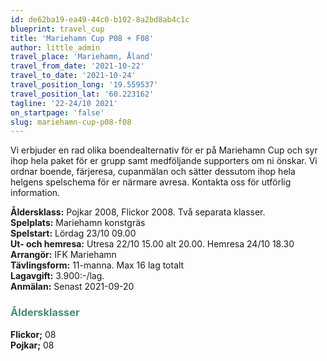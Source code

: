 ```yaml
---
id: de62ba19-ea49-44c0-b102-8a2bd8ab4c1c
blueprint: travel_cup
title: 'Mariehamn Cup P08 + F08'
author: little_admin
travel_place: 'Mariehamn, Åland'
travel_from_date: '2021-10-22'
travel_to_date: '2021-10-24'
travel_position_long: '19.559537'
travel_position_lat: '60.223162'
tagline: '22-24/10 2021'
on_startpage: 'false'
slug: mariehamn-cup-p08-f08
---
```

<p>Vi erbjuder en rad olika boendealternativ för er på Mariehamn Cup och syr ihop hela paket för er grupp samt medföljande supporters om ni önskar. Vi ordnar boende, färjeresa, cupanmälan och sätter dessutom ihop hela helgens spelschema för er närmare avresa. Kontakta oss för utförlig information.</p>
<p><strong>Åldersklass:</strong> Pojkar 2008, Flickor 2008. Två separata klasser.<br />
<strong>Spelplats:</strong> Mariehamn konstgräs<br />
<strong>Spelstart:</strong> Lördag 23/10 09.00<br />
<strong>Ut- och hemresa:</strong> Utresa 22/10 15.00 alt 20.00. Hemresa 24/10 18.30<br />
<strong>Arrangör:</strong> IFK Mariehamn<br />
<strong>Tävlingsform:</strong> 11-manna. Max 16 lag totalt<br />
<strong>Lagavgift:</strong> 3.900:-/lag.<br />
<strong>Anmälan:</strong> Senast 2021-09-20</p>
<h3><span style="color: #4a8a7b;">Åldersklasser</span></h3>
<p><strong>Flickor;</strong> 08<br />
<strong>Pojkar;</strong> 08</p>
